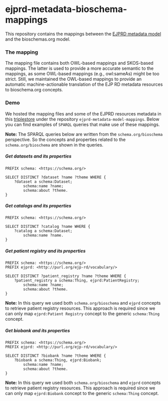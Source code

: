 # ejprd-metadata-bioschema-mappings
This repository contains the mappings between the [EJPRD metadata model](https://github.com/ejp-rd-vp/resource-metadata-schema) and the bioschemas.org model.

### The mapping
The mapping file contains both OWL-based mappings and SKOS-based mappings. The latter is used to provide a more accurate semantic to the mappings, as some OWL-based mappings (e.g., owl:sameAs) might be too strict. Still, we maintained the OWL-based mappings to provide an automatic machine-actionable translation of the EJP RD metadata resources to bioschema.org concepts.


### Demo
We hosted the mapping files and some of the EJPRD resources metadata in this [triplestore](http://178.63.49.197:7300/) under the repository `ejprd-metadata-model-mappings`. Below you can find examples of `SPARQL` queries that make use of these mappings.

**Note:** The SPARQL queries below are written from the `schema.org/bioschema` perspective. So the concepts and properties related to the `schema.org/bioschema` are shown in the queries.


##### Get datasets and its properties

```SPARQL
PREFIX schema: <https://schema.org/>

SELECT DISTINCT ?dataset ?name ?theme WHERE { 
	?dataset a schema:Dataset;
    	schema:name ?name;
     	schema:about ?theme.
}

```  


##### Get catalogs and its properties

```SPARQL
PREFIX schema: <https://schema.org/>

SELECT DISTINCT ?catalog ?name WHERE { 
	?catalog a schema:Dataset;
    	schema:name ?name.
}
```  


##### Get patient registry and its properties

```SPARQL
PREFIX schema: <https://schema.org/>
PREFIX ejprd: <http://purl.org/ejp-rd/vocabulary/>

SELECT DISTINCT ?patient_registry ?name ?theme WHERE { 
	?patient_registry a schema:Thing, ejprd:PatientRegistry;
    	schema:name ?name;
     	schema:about ?theme.
}
```  
**Note:** In this query we used both `schema.org/bioschema` and `ejprd` concepts to retrieve patient registry resources. This approach is required since we can only map `ejprd:Patient Registry` concept to the generic `schema:Thing` concept.



##### Get biobank and its properties

```SPARQL
PREFIX schema: <https://schema.org/>
PREFIX ejprd: <http://purl.org/ejp-rd/vocabulary/>

SELECT DISTINCT ?biobank ?name ?theme WHERE { 
	?biobank a schema:Thing, ejprd:Biobank;
    	schema:name ?name;
     	schema:about ?theme.
}
```  
**Note:** In this query we used both `schema.org/bioschema` and `ejprd` concepts to retrieve patient registry resources. This approach is required since we can only map `ejprd:Biobank` concept to the generic `schema:Thing` concept.
